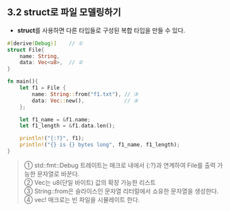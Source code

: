 3.2 struct로 파일 모델링하기
---
- **struct**를 사용하면 다른 타입들로 구성된 복합 타입을 만들 수 있다.
```rust
#[derive(Debug)]    // ①
struct File{
    name: String,
    data: Vec<u8>,  // ②
}

fn main(){
    let f1 = File {
        name: String::from("f1.txt"), // ③
        data: Vec::new(),             // ④
    };

    let f1_name = &f1.name;
    let f1_length = &f1.data.len();

    println!("{:?}", f1);
    println!("{} is {} bytes long", f1_name, f1_length);
}
```
> ① std::fmt::Debug 트레이트는 매크로 내에서 {:?}과 연계하여 File를 출력 가능한 문자열로 바꾼다.<br>
> ② Vec<u8>는 u8(단일 바이트) 값의 확장 가능한 리스트<br>
> ③ String::from은 슬라이스인 문자열 리터럴에서 쇼유한 문자열을 생성한다.
> ④ vec! 매크로는 빈 파일을 시뮬레이트 한다.
